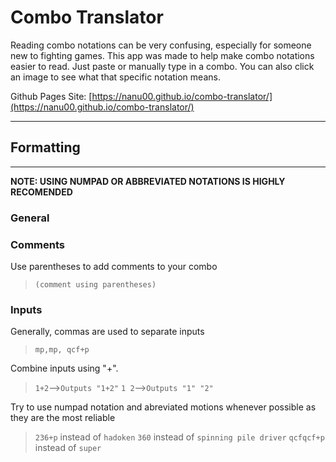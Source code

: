 # Combo Translator

 Reading combo notations can be very confusing, especially for someone new to fighting games.  This app was made to help make combo notations easier to read.  Just paste or manually type in a combo.  You can also click an image to see what that specific notation means.  
 
 Github Pages Site: [https://nanu00.github.io/combo-translator/](https://nanu00.github.io/combo-translator/)

--- 

 ## Formatting
 ---
  **NOTE: USING NUMPAD OR ABBREVIATED NOTATIONS IS HIGHLY RECOMENDED**
 ### General
 
 ### Comments
 Use parentheses to add comments to your combo
 > `(comment using parentheses)`
 
### Inputs
 Generally, commas are used to separate inputs
 > `mp,mp, qcf+p`
 
 Combine inputs using "+".
 > `1+2`-->`Outputs "1+2"`
 `1 2`-->`Outputs "1" "2"`
 
 Try to use numpad notation and abreviated motions whenever possible as  they are the most reliable
 > `236+p` instead of `hadoken`
 `360` instead of `spinning pile driver`
 `qcfqcf+p` instead of `super`